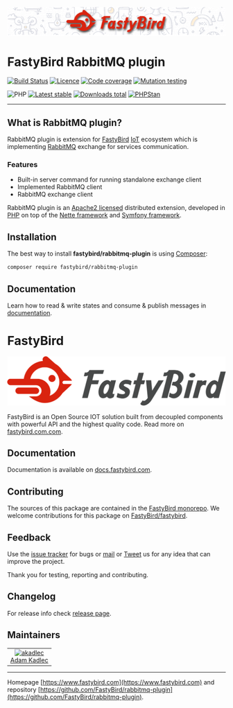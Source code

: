 <p align="center">
	<img src="https://github.com/fastybird/.github/blob/main/assets/repo_title.png?raw=true" alt="FastyBird"/>
</p>

# FastyBird RabbitMQ plugin

[![Build Status](https://img.shields.io/github/actions/workflow/status/FastyBird/rabbitmq-plugin/ci.yaml?style=flat-square)](https://github.com/FastyBird/rabbitmq-plugin/actions)
[![Licence](https://img.shields.io/github/license/FastyBird/rabbitmq-plugin?style=flat-square)](https://github.com/FastyBird/rabbitmq-plugin/blob/main/LICENSE.md)
[![Code coverage](https://img.shields.io/coverallsCoverage/github/FastyBird/rabbitmq-plugin?style=flat-square)](https://coveralls.io/r/FastyBird/rabbitmq-plugin)
[![Mutation testing](https://img.shields.io/endpoint?style=flat-square&url=https%3A%2F%2Fbadge-api.stryker-mutator.io%2Fgithub.com%2FFastyBird%2Frabbitmq-plugin%2Fmain)](https://dashboard.stryker-mutator.io/reports/github.com/FastyBird/rabbitmq-plugin/main)

![PHP](https://badgen.net/packagist/php/FastyBird/rabbitmq-plugin?cache=300&style=flat-square)
[![Latest stable](https://badgen.net/packagist/v/FastyBird/rabbitmq-plugin/latest?cache=300&style=flat-square)](https://packagist.org/packages/FastyBird/rabbitmq-plugin)
[![Downloads total](https://badgen.net/packagist/dt/FastyBird/rabbitmq-plugin?cache=300&style=flat-square)](https://packagist.org/packages/FastyBird/rabbitmq-plugin)
[![PHPStan](https://img.shields.io/badge/PHPStan-enabled-brightgreen.svg?style=flat-square)](https://github.com/phpstan/phpstan)

***

## What is RabbitMQ plugin?

RabbitMQ plugin is extension for [FastyBird](https://www.fastybird.com) [IoT](https://en.wikipedia.org/wiki/Internet_of_things) ecosystem
which is implementing [RabbitMQ](https://rabbitmq.com) exchange for services communication.

### Features

- Built-in server command for running standalone exchange client
- Implemented RabbitMQ client
- RabbitMQ exchange client

RabbitMQ plugin is an [Apache2 licensed](http://www.apache.org/licenses/LICENSE-2.0) distributed extension, developed
in [PHP](https://www.php.net) on top of the [Nette framework](https://nette.org) and [Symfony framework](https://symfony.com).

## Installation

The best way to install **fastybird/rabbitmq-plugin** is using [Composer](http://getcomposer.org/):

```sh
composer require fastybird/rabbitmq-plugin
```

## Documentation

Learn how to read & write states and consume & publish messages
in [documentation](https://github.com/FastyBird/rabbitmq-plugin/blob/main/docs/index.md).

# FastyBird

<p align="center">
	<img src="https://github.com/fastybird/.github/blob/main/assets/fastybird_row.svg?raw=true" alt="FastyBird"/>
</p>

FastyBird is an Open Source IOT solution built from decoupled components with powerful API and the highest quality code. Read more on [fastybird.com.com](https://www.fastybird.com).

## Documentation

Documentation is available on [docs.fastybird.com](https://docs.fastybird.com).

## Contributing

The sources of this package are contained in the [FastyBird monorepo](https://github.com/FastyBird/fastybird). We welcome contributions for this package on [FastyBird/fastybird](https://github.com/FastyBird/).

## Feedback

Use the [issue tracker](https://github.com/FastyBird/fastybird/issues) for bugs
or [mail](mailto:code@fastybird.com) or [Tweet](https://twitter.com/fastybird) us for any idea that can improve the
project.

Thank you for testing, reporting and contributing.

## Changelog

For release info check [release page](https://github.com/FastyBird/fastybird/releases).

## Maintainers

<table>
	<tbody>
		<tr>
			<td align="center">
				<a href="https://github.com/akadlec">
					<img alt="akadlec" width="80" height="80" src="https://avatars3.githubusercontent.com/u/1866672?s=460&amp;v=4" />
				</a>
				<br>
				<a href="https://github.com/akadlec">Adam Kadlec</a>
			</td>
		</tr>
	</tbody>
</table>

***
Homepage [https://www.fastybird.com](https://www.fastybird.com) and
repository [https://github.com/FastyBird/rabbitmq-plugin](https://github.com/FastyBird/rabbitmq-plugin).
